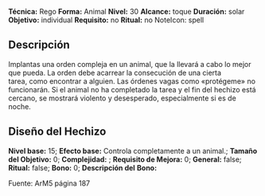 
**Técnica:** Rego
**Forma:** Animal
**Nivel:** 30
**Alcance:** toque 
**Duración:** solar  
**Objetivo:** individual
**Requisito:** no
**Ritual:** no
NoteIcon: spell




## Descripción 
<p>Implantas una orden compleja en un animal, que la llevará a cabo lo mejor que pueda. La orden debe acarrear la consecución de una cierta tarea, como encontrar a alguien. Las órdenes vagas como «protégeme» no funcionarán. Si el animal no ha completado la tarea y el fin del hechizo está cercano, se mostrará violento y desesperado, especialmente si es de noche.</p>

## Diseño del Hechizo 

**Nivel base:** 15; **Efecto base:** Controla completamente a un animal.;  **Tamaño del **Objetivo:**** 0; **Complejidad:** ; **Requisito de Mejora:** 0; **General:** false; **Ritual:** false; **Bono:** 0; **Descripción del** **Bono:** 

Fuente: ArM5 página 187
